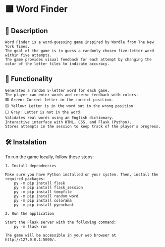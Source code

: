 # 🟩 Word Finder

## 📌 **Description**
    Word Finder is a word-guessing game inspired by Wordle from The New York Times. 
    The goal of the game is to guess a randomly chosen five-letter word within five attempts. 
    The game provides visual feedback for each attempt by changing the color of the letter tiles to indicate accuracy.

## 📌 **Functionality**
    Generates a random 5-letter word for each game.
    The player can enter words and receive feedback with colors:
    🟩 Green: Correct letter in the correct position.
    🟨 Yellow: Letter is in the word but in the wrong position.
    ⬜ Gray: Letter is not in the word.
    Validates real words using an English dictionary.
    Interactive interface with HTML, CSS, and Flask (Python).
    Stores attempts in the session to keep track of the player's progress.
    
## 🛠️ **Instalation**

To run the game locally, follow these steps:

    1. Install dependencies

    Make sure you have Python installed on your system. Then, install the required packages:
        py -m pip install flask
        py -m pip install flask_session
        py -m pip install tempfile
        py -m pip install random_word
        py -m pip install colorama
        py -m pip install pyenchant

    2. Run the application

    Start the Flask server with the following command:
        py -m flask run

    The game will be accessible in your web browser at http://127.0.0.1:5000/.



